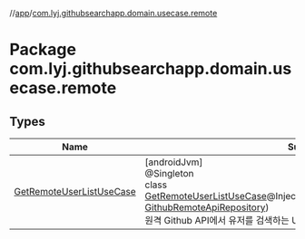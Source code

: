 //[app](../../index.md)/[com.lyj.githubsearchapp.domain.usecase.remote](index.md)

# Package com.lyj.githubsearchapp.domain.usecase.remote

## Types

| Name | Summary |
|---|---|
| [GetRemoteUserListUseCase](-get-remote-user-list-use-case/index.md) | [androidJvm]<br>@Singleton<br>class [GetRemoteUserListUseCase](-get-remote-user-list-use-case/index.md)@Injectconstructor(githubRemoteApiRepository: [GithubRemoteApiRepository](../com.lyj.githubsearchapp.domain.repository/-github-remote-api-repository/index.md))<br>원격 Github API에서 유저를 검색하는 UseCase |
